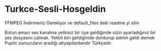 # Turkce-Sesli-Hosgeldin


FFMPEG İndirmeniz Gerekiyor ve default_files deki readme yi silin

Botun amacı ses kanalına yetkisiz bir üye geldiğinde sizin ayarladığınız bir ses dosyasını çalmak. Yetkili biri geldiğinide durdurup admin geldi demek
Puplic sunucuların aradığı altyapılardandır Türkçedir.
